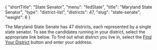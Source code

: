 {
  "shortTitle": "State Senator",
  "menu": "fedState",
  "title": "Maryland State Senator",
  "type": "district-list",
  "districts": 47,
  "slug": "state-senate",
  "weight": 6
}

The Maryland State Senate has 47 districts, each represented by a single state senator. To see the candidates running in your district, select the appropriate link below. To find out what district you live in, select the [Find Your District][el] button and enter your address.

[el]: http://mdelect.net
